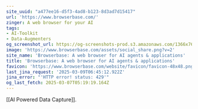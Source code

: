 ```yaml
---
site_uuid: "a477ee16-d5f3-4ad8-b123-8d3ad7d15417"
url: 'https://www.browserbase.com/'
zinger: A web browser for your AI
tags:
- AI-Toolkit
- Data-Augmenters
og_screenshot_url: https://og-screenshots-prod.s3.amazonaws.com/1366x768/80/false/c9800c8cc25b9232ff572fe0815104ba1264b0688fc52196d10b89eaa60c2bd0.jpeg
image: 'https://www.browserbase.com/assets/social_share.png?v=2'
site_name: 'Browserbase: A web browser for AI agents & applications'
title: 'Browserbase: A web browser for AI agents & applications'
favicon: 'https://www.browserbase.com/website/favicon/favicon-48x48.png'
last_jina_request: '2025-03-09T06:45:12.922Z'
jina_error: "'HTTP error! status: 429'"
og_last_fetch: 2025-03-07T05:19:19.164Z
---
```

[[AI Powered Data Capture]].
